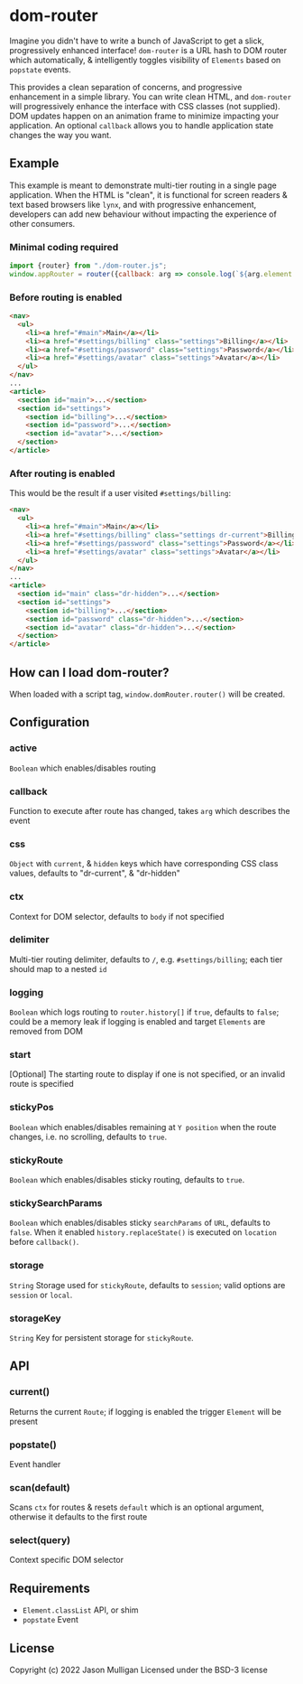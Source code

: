 # dom-router

Imagine you didn't have to write a bunch of JavaScript to get a slick, progressively enhanced interface! `dom-router`
is a URL hash to DOM router which automatically, & intelligently toggles visibility of `Elements` based on `popstate`
events.

This provides a clean separation of concerns, and progressive enhancement in a simple library. You can write clean HTML,
and `dom-router` will progressively enhance the interface with CSS classes (not supplied). DOM updates happen on an
animation frame to minimize impacting your application. An optional `callback` allows you to handle application
state changes the way you want.

## Example
This example is meant to demonstrate multi-tier routing in a single page application. When the HTML is "clean", it is
functional for screen readers & text based browsers like `lynx`, and with progressive enhancement, developers can add
new behaviour without impacting the experience of other consumers.

### Minimal coding required
```javascript
import {router} from "./dom-router.js";
window.appRouter = router({callback: arg => console.log(`${arg.element.id} is visible`)});
```

### Before routing is enabled
```html
<nav>
  <ul>
    <li><a href="#main">Main</a></li>
    <li><a href="#settings/billing" class="settings">Billing</a></li>
    <li><a href="#settings/password" class="settings">Password</a></li>
    <li><a href="#settings/avatar" class="settings">Avatar</a></li>
  </ul>
</nav>
...
<article>
  <section id="main">...</section>
  <section id="settings">
    <section id="billing">...</section>
    <section id="password">...</section>
    <section id="avatar">...</section>
  </section>
</article>
```

### After routing is enabled
This would be the result if a user visited `#settings/billing`:

```html
<nav>
  <ul>
    <li><a href="#main">Main</a></li>
    <li><a href="#settings/billing" class="settings dr-current">Billing</a></li>
    <li><a href="#settings/password" class="settings">Password</a></li>
    <li><a href="#settings/avatar" class="settings">Avatar</a></li>
  </ul>
</nav>
...
<article>
  <section id="main" class="dr-hidden">...</section>
  <section id="settings">
    <section id="billing">...</section>
    <section id="password" class="dr-hidden">...</section>
    <section id="avatar" class="dr-hidden">...</section>
  </section>
</article>
```

## How can I load dom-router?
When loaded with a script tag, `window.domRouter.router()` will be created.

## Configuration
### active
`Boolean` which enables/disables routing

### callback
Function to execute after route has changed, takes `arg` which describes the event

### css
`Object` with `current`, & `hidden` keys which have corresponding CSS class values, defaults to "dr-current", & "dr-hidden"

### ctx
Context for DOM selector, defaults to `body` if not specified

### delimiter
Multi-tier routing delimiter, defaults to `/`, e.g. `#settings/billing`; each tier should map to a nested `id`

### logging
`Boolean` which logs routing to `router.history[]` if `true`, defaults to `false`; could be a memory leak if logging is enabled and target `Elements` are removed from DOM

### start
[Optional] The starting route to display if one is not specified, or an invalid route is specified

### stickyPos
`Boolean` which enables/disables remaining at `Y position` when the route changes, i.e. no scrolling, defaults to `true`.

### stickyRoute
`Boolean` which enables/disables sticky routing, defaults to `true`.

### stickySearchParams
`Boolean` which enables/disables sticky `searchParams` of `URL`, defaults to `false`. When it enabled `history.replaceState()` is executed on `location` before `callback()`.

### storage
`String` Storage used for `stickyRoute`, defaults to `session`; valid options are `session` or `local`.

### storageKey
`String` Key for persistent storage for `stickyRoute`.

## API
### current()
Returns the current `Route`; if logging is enabled the trigger `Element` will be present

### popstate()
Event handler

### scan(default)
Scans `ctx` for routes & resets `default` which is an optional argument, otherwise it defaults to the first route

### select(query)
Context specific DOM selector


## Requirements
- `Element.classList` API, or shim
- `popstate` Event

## License
Copyright (c) 2022 Jason Mulligan
Licensed under the BSD-3 license
